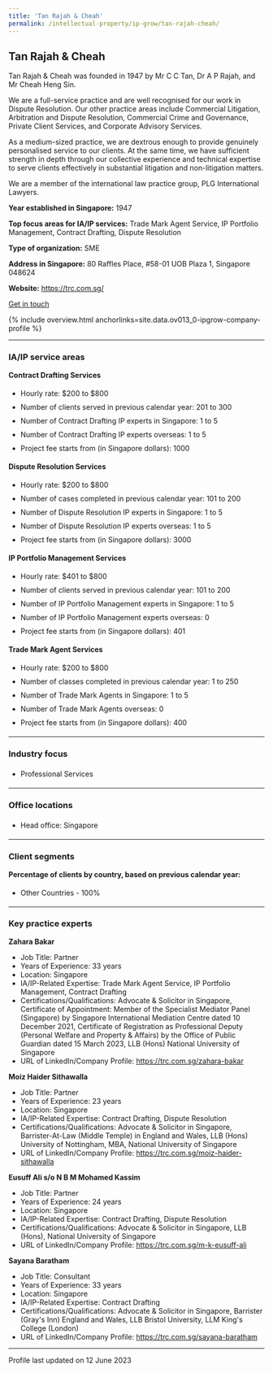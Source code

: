 ```yaml
---
title: 'Tan Rajah & Cheah'
permalink: /intellectual-property/ip-grow/tan-rajah-cheah/
---
```


## Tan Rajah & Cheah

Tan Rajah & Cheah was founded in 1947 by Mr C C Tan, Dr A P Rajah, and Mr Cheah Heng Sin. 

We are a full-service practice and are well recognised for our work in Dispute Resolution. Our other practice areas include Commercial Litigation, Arbitration and Dispute Resolution, Commercial Crime and Governance, Private Client Services, and Corporate Advisory Services.

As a medium-sized practice, we are dextrous enough to provide genuinely personalised service to our clients. At the same time, we have sufficient strength in depth through our collective experience and technical expertise to serve clients effectively in substantial litigation and non-litigation matters.

We are a member of the international law practice group, PLG International Lawyers.

<b>Year established in Singapore:</b> 1947

<b>Top focus areas for IA/IP services:</b> Trade Mark Agent Service, IP Portfolio Management, Contract Drafting, Dispute Resolution

<b>Type of organization:</b> SME

<b>Address in Singapore:</b> 80 Raffles Place, #58-01 UOB Plaza 1, Singapore 048624

<b>Website:</b> <a href='https://trc.com.sg/'>https://trc.com.sg/</a>

<a class='btn' href='https://form.gov.sg/645a0c2d02527d0013e622ed' target='_blank' rel='noopener'>Get in touch</a>

{% include overview.html anchorlinks=site.data.ov013_0-ipgrow-company-profile %}

---
<a name='ip-related-service-areas'></a>
### IA/IP service areas

**Contract Drafting Services**

<ul>
<li style='line-height: 27px; margin: 0px 0px !important'>Hourly rate:  $200 to $800</li>
<li style='line-height: 27px; margin: 0px 0px !important'>Number of clients served in previous calendar year: 201 to 300</li>
<li style='line-height: 27px; margin: 0px 0px !important'>Number of Contract Drafting IP experts in Singapore: 1 to 5</li>
<li style='line-height: 27px; margin: 0px 0px !important'>Number of Contract Drafting IP experts overseas: 1 to 5</li>
<li style='line-height: 27px; margin: 0px 0px !important'>Project fee starts from (in Singapore dollars): 1000</li>
</ul>

**Dispute Resolution Services**

<ul>
<li style='line-height: 27px; margin: 0px 0px !important'>Hourly rate:  $200 to $800</li>
<li style='line-height: 27px; margin: 0px 0px !important'>Number of cases completed in previous calendar year: 101 to 200</li>
<li style='line-height: 27px; margin: 0px 0px !important'>Number of Dispute Resolution IP experts in Singapore: 1 to 5</li>
<li style='line-height: 27px; margin: 0px 0px !important'>Number of Dispute Resolution IP experts overseas: 1 to 5</li>
<li style='line-height: 27px; margin: 0px 0px !important'>Project fee starts from (in Singapore dollars):  3000</li>
</ul>

**IP Portfolio Management Services**

<ul>
<li style='line-height: 27px; margin: 0px 0px !important'>Hourly rate:  $401 to $800</li>
<li style='line-height: 27px; margin: 0px 0px !important'>Number of clients served in previous calendar year: 101 to 200</li>
<li style='line-height: 27px; margin: 0px 0px !important'>Number of IP Portfolio Management experts in Singapore: 1 to 5</li>
<li style='line-height: 27px; margin: 0px 0px !important'>Number of IP Portfolio Management experts overseas: 0</li>
<li style='line-height: 27px; margin: 0px 0px !important'>Project fee starts from (in Singapore dollars):  401</li>
</ul>

**Trade Mark Agent Services**

<ul>
<li style='line-height: 27px; margin: 0px 0px !important'>Hourly rate:  $200 to $800</li>
<li style='line-height: 27px; margin: 0px 0px !important'>Number of classes completed in previous calendar year: 1 to 250</li>
<li style='line-height: 27px; margin: 0px 0px !important'>Number of Trade Mark Agents in Singapore: 1 to 5</li>
<li style='line-height: 27px; margin: 0px 0px !important'>Number of Trade Mark Agents overseas: 0</li>
<li style='line-height: 27px; margin: 0px 0px !important'>Project fee starts from (in Singapore dollars):  400</li>
</ul>

---
<a name='industry-focus'></a>
### Industry focus

<ul><li style='line-height: 27px; margin: 0px 0px !important'> Professional Services</li></ul>

---
<a name='office-locations'></a>
### Office locations

<ul><li style='line-height: 27px; margin: 0px 0px !important'> Head office: Singapore</li></ul>

---
<a name='client-segments'></a>
### Client segments

**Percentage of clients by country, based on previous calendar year:**

<ul><li style='line-height: 27px; margin: 0px 0px !important'> Other Countries - 100%</li></ul>

---
<a name='key-practice-experts'></a>
### Key practice experts

**Zahara Bakar**

- Job Title: Partner
- Years of Experience: 33 years
- Location: Singapore
- IA/IP-Related Expertise: Trade Mark Agent Service, IP Portfolio Management, Contract Drafting
- Certifications/Qualifications: Advocate & Solicitor in Singapore, Certificate of Appointment: Member of the Specialist Mediator Panel (Singapore) by Singapore International Mediation Centre dated 10 December 2021, Certificate of Registration as Professional Deputy (Personal Welfare and Property & Affairs) by the Office of Public Guardian dated 15 March 2023, LLB (Hons) National University of Singapore
- URL of LinkedIn/Company Profile: <a href="https://trc.com.sg/zahara-bakar" target="_blank" rel="noopener">https://trc.com.sg/zahara-bakar</a>

**Moiz Haider Sithawalla**

- Job Title: Partner
- Years of Experience: 23 years
- Location: Singapore
- IA/IP-Related Expertise: Contract Drafting, Dispute Resolution
- Certifications/Qualifications: Advocate & Solicitor in Singapore, Barrister-At-Law (Middle Temple) in England and Wales, LLB (Hons) University of Nottingham, MBA, National University of Singapore
- URL of LinkedIn/Company Profile: <a href="https://trc.com.sg/moiz-haider-sithawalla" target="_blank" rel="noopener">https://trc.com.sg/moiz-haider-sithawalla</a>

**Eusuff Ali s/o N B M Mohamed Kassim**

- Job Title: Partner
- Years of Experience: 24 years
- Location: Singapore
- IA/IP-Related Expertise: Contract Drafting, Dispute Resolution
- Certifications/Qualifications: Advocate & Solicitor in Singapore, LLB (Hons), National University of Singapore
- URL of LinkedIn/Company Profile: <a href="https://trc.com.sg/m-k-eusuff-ali" target="_blank" rel="noopener">https://trc.com.sg/m-k-eusuff-ali</a>

**Sayana Baratham**

- Job Title: Consultant
- Years of Experience: 33 years
- Location: Singapore
- IA/IP-Related Expertise: Contract Drafting
- Certifications/Qualifications: Advocate & Solicitor in Singapore, Barrister (Gray's Inn) England and Wales, LLB Bristol University, LLM King's College (London)
- URL of LinkedIn/Company Profile: <a href="https://trc.com.sg/sayana-baratham" target="_blank" rel="noopener">https://trc.com.sg/sayana-baratham</a>

---
Profile last updated on 12 June 2023
